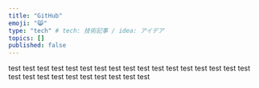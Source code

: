 ```yaml
---
title: "GitHub"
emoji: "😸"
type: "tech" # tech: 技術記事 / idea: アイデア
topics: []
published: false
---
```

test
test
test
test
test
test
test
test
test
test
test
test
test
test
test
test
test
test
test
test
test
test
test
test
test
test
test
